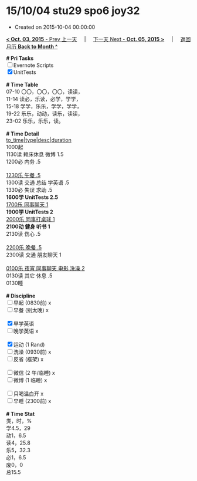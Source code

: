 # 15/10/04 stu29 spo6 joy32

- Created on 2015-10-04 00:00:00

[**< Oct. 03, 2015** - Prev 上一天](/lifelogs/2015/10/d03.md) &nbsp; &nbsp; | &nbsp; &nbsp; [下一天 Next - **Oct. 05, 2015 >**](/lifelogs/2015/10/d05.md) &nbsp; &nbsp; |  &nbsp; &nbsp; [返回月历 **Back to Month ^**](/lifelogs/2015/10/index.md)
<br/><div><strong># Pri Tasks</strong></div><div><input type="checkbox"/>Evernote Scripts</div><div><input checked="true" type="checkbox"/>UnitTests</div><div><br/></div><div><b># Time Table</b></div><div>07-10 〇〇，〇〇，〇〇，读读，</div><div>11-14 读必，乐读，必学，学学，</div><div>15-18 学学，乐乐，学学，学学，</div><div>19-22 乐乐，动动，读乐，读读，</div><div>23-02 乐乐，乐乐，读。</div><div><br/></div><div><b># Time Detail</b></div><div><u>to_time|type|desc|duration</u></div><div>1000起</div><div>1130读 赖床休息 微博 1.5</div><div>1200必 内务 .5</div><div><br/></div><div><u>1230乐 午餐 .5</u></div><div>1300读 交通 总结 学英语 .5</div><div>1330必 失误 求助 .5</div><div><strong>1600学 UnitTests 2.5</strong></div><div><u>1700乐 同事聊天 1</u></div><div><b>1900学 UnitTests 2</b></div><div><u>2000乐 同事打桌球 1</u></div><div><b>2100动 健身 听书 1</b></div><div>2130读 伤心 .5</div><div><br/></div><div><u>2200乐 晚餐 .5</u></div><div>2300读 交通 朋友聊天 1</div><div><br/></div><div><u>0100乐 夜宵 同事聊天 电影 洗澡 2</u></div><div>0130读 其它 休息 .5</div><div>0130睡</div><div><br/></div><div><b># Discipline</b></div><div><input type="checkbox"/>早起 (0830前) x</div><div><input type="checkbox"/>早餐 (别太晚) x</div><div><br/></div><div><input checked="true" type="checkbox"/>早学英语 </div><div><input type="checkbox"/>晚学英语 x</div><div><br/></div><div><input checked="true" type="checkbox"/>运动 (1 Rand) </div><div><input type="checkbox"/>洗澡 (0930前) x</div><div><input type="checkbox"/>反省 (框架) x</div><div><br/></div><div><input type="checkbox"/>微信 (2 午/临睡) x</div><div><input type="checkbox"/>微博 (1 临睡) x</div><div><br/></div><div><input type="checkbox"/>只喝温白开 x</div><div><input type="checkbox"/>早睡 (2300前) x</div><div><br/></div><div><b># Time Stat</b></div><div>类，时，%<br clear="none"/>学4.5，29<br clear="none"/>动1，6.5<br clear="none"/>读4，25.8<br clear="none"/>乐5，32.3<br clear="none"/>必1，6.5<br clear="none"/>废0，0</div><div>总15.5</div><div><br/></div><div><br/></div>
